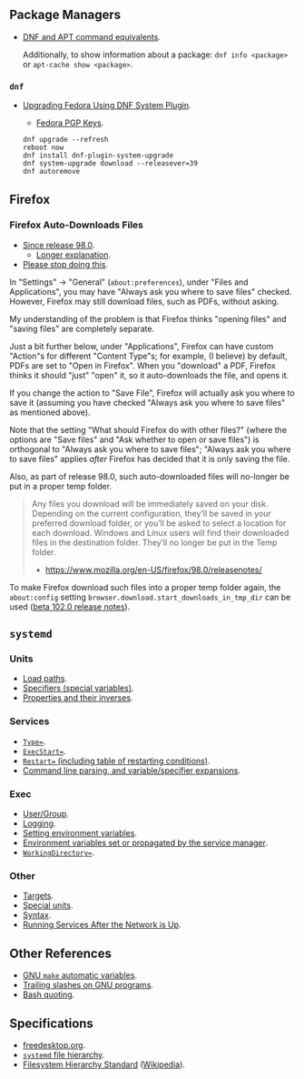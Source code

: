 ## Package Managers
- [DNF and APT command equivalents](https://docs.fedoraproject.org/en-US/quick-docs/dnf-vs-apt/).

	Additionally, to show information about a package: `dnf info <package>` or `apt-cache show <package>`.

### `dnf`
- [Upgrading Fedora Using DNF System Plugin](https://docs.fedoraproject.org/en-US/quick-docs/upgrading-fedora-offline/).
	- [Fedora PGP Keys](https://fedoraproject.org/security).

	```
	dnf upgrade --refresh
	reboot now
	dnf install dnf-plugin-system-upgrade
	dnf system-upgrade download --releasever=39
	dnf autoremove
	```

## Firefox
### Firefox Auto-Downloads Files
- [Since release 98.0](https://www.mozilla.org/en-US/firefox/98.0/releasenotes/).
	- [Longer explanation](https://support.mozilla.org/en-US/kb/manage-downloads-preferences-using-downloads-menu).
- [Please stop doing this](https://connect.mozilla.org/t5/ideas/choose-to-always-ask-to-download-files-instead-of-auto/idi-p/958).

In "Settings" -> "General" (`about:preferences`), under "Files and Applications", you may have "Always ask you where to save files" checked.
However, Firefox may still download files, such as PDFs, without asking.

My understanding of the problem is that Firefox thinks "opening files" and "saving files" are completely separate.

Just a bit further below, under "Applications", Firefox can have custom "Action"s for different "Content Type"s;
for example, (I believe) by default, PDFs are set to "Open in Firefox".
When you "download" a PDF, Firefox thinks it should "just" "open" it, so it auto-downloads the file, and opens it.

If you change the action to "Save File", Firefox will actually ask you where to save it
(assuming you have checked "Always ask you where to save files" as mentioned above).

Note that the setting "What should Firefox do with other files?" (where the options are "Save files" and "Ask whether to open or save files")
is orthogonal to "Always ask you where to save files";
"Always ask you where to save files" applies _after_ Firefox has decided that it is only saving the file.

Also, as part of release 98.0, such auto-downloaded files will no-longer be put in a proper temp folder.

> Any files you download will be immediately saved on your disk.
> Depending on the current configuration, they’ll be saved in your preferred download folder, or you’ll be asked to select a location for each download.
> Windows and Linux users will find their downloaded files in the destination folder.
> They’ll no longer be put in the Temp folder.
> - https://www.mozilla.org/en-US/firefox/98.0/releasenotes/

To make Firefox download such files into a proper temp folder again, the `about:config` setting `browser.download.start_downloads_in_tmp_dir` can be used
([beta 102.0 release notes](https://www.mozilla.org/en-US/firefox/102.0beta/releasenotes/)).

## `systemd`
### Units
- [Load paths](https://www.freedesktop.org/software/systemd/man/systemd.unit.html#Unit%20File%20Load%20Path).
- [Specifiers (special variables)](https://www.freedesktop.org/software/systemd/man/latest/systemd.unit.html#Specifiers).
- [Properties and their inverses](https://www.freedesktop.org/software/systemd/man/latest/systemd.unit.html#Mapping%20of%20unit%20properties%20to%20their%20inverses).

### Services
- [`Type=`](https://www.freedesktop.org/software/systemd/man/latest/systemd.service.html#Type=).
- [`ExecStart=`](https://www.freedesktop.org/software/systemd/man/latest/systemd.service.html#ExecStart=).
- [`Restart=` (including table of restarting conditions)](https://www.freedesktop.org/software/systemd/man/latest/systemd.service.html#Restart=).
- [Command line parsing, and variable/specifier expansions](https://www.freedesktop.org/software/systemd/man/latest/systemd.service.html#Command%20lines).

### Exec
- [User/Group](https://www.freedesktop.org/software/systemd/man/latest/systemd.exec.html#User/Group%20Identity).
- [Logging](https://www.freedesktop.org/software/systemd/man/latest/systemd.exec.html#Logging%20and%20Standard%20Input/Output).
- [Setting environment variables](https://www.freedesktop.org/software/systemd/man/latest/systemd.exec.html#Environment).
- [Environment variables set or propagated by the service manager](https://www.freedesktop.org/software/systemd/man/latest/systemd.exec.html#Environment%20Variables%20Set%20or%20Propagated%20by%20the%20Service%20Manager).
- [`WorkingDirectory=`](https://www.freedesktop.org/software/systemd/man/latest/systemd.exec.html#WorkingDirectory=).

### Other
- [Targets](https://www.freedesktop.org/software/systemd/man/latest/systemd.target.html).
- [Special units](https://www.freedesktop.org/software/systemd/man/latest/systemd.special.html).
- [Syntax](https://www.freedesktop.org/software/systemd/man/latest/systemd.syntax.html).
- [Running Services After the Network is Up](https://systemd.io/NETWORK_ONLINE/).

## Other References
- [GNU `make` automatic variables](https://www.gnu.org/software/make/manual/html_node/Automatic-Variables.html).
- [Trailing slashes on GNU programs](https://www.gnu.org/software/coreutils/manual/html_node/Trailing-slashes.html).
- [Bash quoting](https://www.gnu.org/software/bash/manual/html_node/Quoting.html).

## Specifications
- [freedesktop.org](https://www.freedesktop.org/wiki/Specifications/).
- [`systemd` file hierarchy](https://www.freedesktop.org/software/systemd/man/file-hierarchy.html).
- [Filesystem Hierarchy Standard](https://refspecs.linuxfoundation.org/fhs.shtml) ([Wikipedia](https://en.wikipedia.org/wiki/Filesystem_Hierarchy_Standard)).
